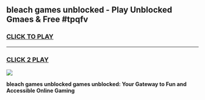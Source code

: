 
## bleach games unblocked - Play Unblocked Gmaes & Free #tpqfv
<h3>
<a href="https://premium.freeplayer.one?title=bleach_games_unblocked&ref=03M">CLICK TO PLAY</a></h3>
<hr>

<h3>
<a href="https://premium.freeplayer.one?title=bleach_games_unblocked&ref=03M">CLICK 2 PLAY</a>
  
</h3>

<a href="https://premium.freeplayer.one?title=bleach_games_unblocked&ref=03M"><img src="https://clearcache.store/games.png"></a>


**bleach games unblocked games unblocked: Your Gateway to Fun and Accessible Online Gaming**
